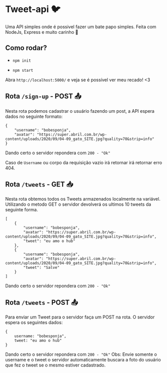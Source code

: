 # Tweet-api :bird:

Uma API simples onde é possivel fazer um bate papo simples. Feita com NodeJs, Express e muito carinho :heartbeat: <br>
## Como rodar?
- ```npm init```

- ```npm start```

Abra ``` http://localhost:5000/ ``` e veja se é possível ver meu recado! <3



 ## Rota ``` /sign-up ```  - POST  :outbox_tray:
Nesta rota podemos cadastrar o usuário fazendo um post, a API espera dados no seguinte formato:
``` 
{
	"username": "bobesponja",
	"avatar": "https://super.abril.com.br/wp-content/uploads/2020/09/04-09_gato_SITE.jpg?quality=70&strip=info"
}
```
Dando certo o servidor repondera com ``` 200 - "Ok" ``` 

Caso de ```Username``` ou corpo da requisição vazio irá retornar irá retornar erro 404.

## Rota ``` /tweets ```  - GET :inbox_tray:
Nesta rota obtemos todos os Tweets armazenados localmente na variável.
Utilizando o metodo GET o servidor devolverá os ultimos 10 tweets da seguinte forma.

``` 
[
	{
		"username": "bobesponja",
		"avatar": "https://super.abril.com.br/wp-content/uploads/2020/09/04-09_gato_SITE.jpg?quality=70&strip=info",
		"tweet": "eu amo o hub"
	},
 	{
		"username": "bobesponja",
		"avatar": "https://super.abril.com.br/wp-content/uploads/2020/09/04-09_gato_SITE.jpg?quality=70&strip=info",
		"tweet": "Salve"
	}
]
```
Dando certo o servidor repondera com ``` 200 - "Ok" ``` 

## Rota ``` /tweets ```  - POST :outbox_tray:
Para enviar um Tweet para o servidor faça um POST na rota. O servidor espera os seguintes dados:
``` 
{
	username: "bobesponja",
	tweet: "eu amo o hub"
}
``` 
Dando certo o servidor repondera com ``` 200 - "Ok" ``` 
Obs: Envie somente o username e o tweet o servidor automaticamente buscara a foto do usuário que fez o tweet se o mesmo estiver cadastrado.
